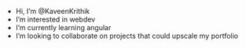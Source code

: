 -  Hi, I’m @KaveenKrithik
-  I’m interested in webdev
-  I’m currently learning angular
-  I’m looking to collaborate on projects that could upscale my portfolio
  


<!---
KaveenKrithik/KaveenKrithik is a ✨ special ✨ repository because its `README.md` (this file) appears on your GitHub profile.
You can click the Preview link to take a look at your changes.
--->
